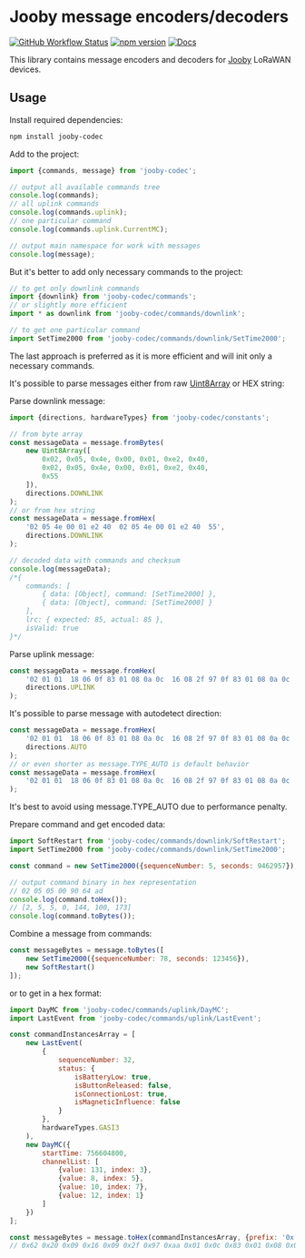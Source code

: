 Jooby message encoders/decoders
===============================

[![GitHub Workflow Status](https://img.shields.io/github/actions/workflow/status/jooby-dev/jooby-codec/test.yml?label=test&style=flat-square)](https://github.com/jooby-dev/jooby-codec/actions)
[![npm version](https://img.shields.io/npm/v/jooby-codec.svg?style=flat-square)](https://www.npmjs.com/package/jooby-codec)
[![Docs](https://img.shields.io/badge/docs-orange.svg?style=flat-square)](https://jooby-dev.github.io/jooby-codec)

This library contains message encoders and decoders for [Jooby](https://jooby.eu) LoRaWAN devices.


## Usage

Install required dependencies:

```sh
npm install jooby-codec
```

Add to the project:

```js
import {commands, message} from 'jooby-codec';

// output all available commands tree
console.log(commands);
// all uplink commands
console.log(commands.uplink);
// one particular command
console.log(commands.uplink.CurrentMC);

// output main namespace for work with messages
console.log(message);
```

But it's better to add only necessary commands to the project:

```js
// to get only downlink commands
import {downlink} from 'jooby-codec/commands';
// or slightly more efficient
import * as downlink from 'jooby-codec/commands/downlink';

// to get one particular command
import SetTime2000 from 'jooby-codec/commands/downlink/SetTime2000';
```

The last approach is preferred as it is more efficient and will init only a necessary commands.

It's possible to parse messages either from raw [Uint8Array](https://developer.mozilla.org/en-US/docs/Web/JavaScript/Reference/Global_Objects/Uint8Array) or HEX string:

Parse downlink message:

```js
import {directions, hardwareTypes} from 'jooby-codec/constants';

// from byte array
const messageData = message.fromBytes(
    new Uint8Array([
        0x02, 0x05, 0x4e, 0x00, 0x01, 0xe2, 0x40,
        0x02, 0x05, 0x4e, 0x00, 0x01, 0xe2, 0x40,
        0x55
    ]),
    directions.DOWNLINK
);
// or from hex string
const messageData = message.fromHex(
    '02 05 4e 00 01 e2 40  02 05 4e 00 01 e2 40  55',
    directions.DOWNLINK
);

// decoded data with commands and checksum
console.log(messageData);
/*{
    commands: [
        { data: [Object], command: [SetTime2000] },
        { data: [Object], command: [SetTime2000] }
    ],
    lrc: { expected: 85, actual: 85 },
    isValid: true
}*/
```

Parse uplink message:

```js
const messageData = message.fromHex(
    '02 01 01  18 06 0f 83 01 08 0a 0c  16 08 2f 97 0f 83 01 08 0a 0c  ef',
    directions.UPLINK
);
```

It's possible to parse message with autodetect direction:

```js
const messageData = message.fromHex(
    '02 01 01  18 06 0f 83 01 08 0a 0c  16 08 2f 97 0f 83 01 08 0a 0c  ef',
    directions.AUTO
);
// or even shorter as message.TYPE_AUTO is default behavior
const messageData = message.fromHex(
    '02 01 01  18 06 0f 83 01 08 0a 0c  16 08 2f 97 0f 83 01 08 0a 0c  ef'
);
```
It's best to avoid using message.TYPE_AUTO due to performance penalty.

Prepare command and get encoded data:

```js
import SoftRestart from 'jooby-codec/commands/downlink/SoftRestart';
import SetTime2000 from 'jooby-codec/commands/downlink/SetTime2000';

const command = new SetTime2000({sequenceNumber: 5, seconds: 9462957});

// output command binary in hex representation
// 02 05 05 00 90 64 ad
console.log(command.toHex());
// [2, 5, 5, 0, 144, 100, 173]
console.log(command.toBytes());
```

Combine a message from commands:

```js
const messageBytes = message.toBytes([
    new SetTime2000({sequenceNumber: 78, seconds: 123456}),
    new SoftRestart()
]);
```

or to get in a hex format:

```js
import DayMC from 'jooby-codec/commands/uplink/DayMC';
import LastEvent from 'jooby-codec/commands/uplink/LastEvent';

const commandInstancesArray = [
    new LastEvent(
        {
            sequenceNumber: 32,
            status: {
                isBatteryLow: true,
                isButtonReleased: false,
                isConnectionLost: true,
                isMagneticInfluence: false
            }
        },
        hardwareTypes.GASI3
    ),
    new DayMC({
        startTime: 756604800,
        channelList: [
            {value: 131, index: 3},
            {value: 8, index: 5},
            {value: 10, index: 7},
            {value: 12, index: 1}
        ]
    })
];

const messageBytes = message.toHex(commandInstancesArray, {prefix: '0x'});
// 0x62 0x20 0x09 0x16 0x09 0x2f 0x97 0xaa 0x01 0x0c 0x83 0x01 0x08 0x0a 0x9e
```
